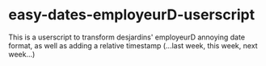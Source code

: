 # easy-dates-employeurD-userscript
This is a userscript to transform desjardins' employeurD annoying date format, as well as adding a relative timestamp (...last week, this week, next week...)
